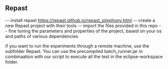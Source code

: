 
## Repast

-- install repast https://repast.github.io/repast_simphony.html
-- create a new Repast project with their tools
-- import the files provided in this repo
-- fine tuning the parameters and properties of the project, based on your os and paths of various dependencies

if you want to run the experiments through a remote machine, use the subfolder Repast. You can use the precompiled batch_runner.jar in combinaation with our script to execute all the test in the eclipse-workspace folder. 